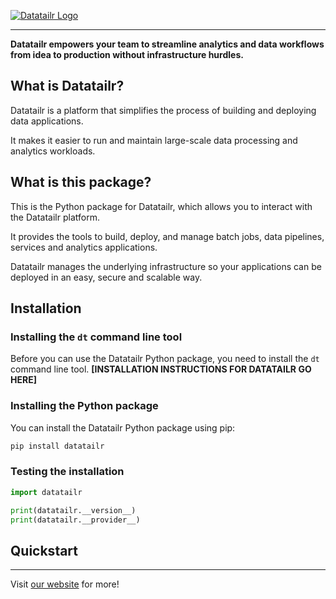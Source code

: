 [![Datatailr Logo](https://framerusercontent.com/images/6CmFcG0o2ryoa5cMuDsvwESVWA.svg)](https://www.datatailr.com/)

___
**Datatailr empowers your team to streamline analytics and data workflows
from idea to production without infrastructure hurdles.**

## What is Datatailr?

Datatailr is a platform that simplifies the process of building and deploying data applications.

It makes it easier to run and maintain large-scale data processing and analytics workloads.

## What is this package?
This is the Python package for Datatailr, which allows you to interact with the Datatailr platform.

It provides the tools to build, deploy, and manage batch jobs, data pipelines, services and analytics applications.

Datatailr manages the underlying infrastructure so your applications can be deployed in an easy, secure and scalable way.

## Installation

### Installing the `dt` command line tool
Before you can use the Datatailr Python package, you need to install the `dt` command line tool.
**[INSTALLATION INSTRUCTIONS FOR DATATAILR GO HERE]**

### Installing the Python package
You can install the Datatailr Python package using pip:
```bash
pip install datatailr
```

### Testing the installation
```python
import datatailr

print(datatailr.__version__)
print(datatailr.__provider__)
```


## Quickstart


___
Visit [our website](https://www.datatailr.com/) for more!
